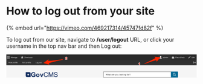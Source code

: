# How to log out from your site

{% embed url="https://vimeo.com/469217314/45747fd82f" %}

To log out from our site, navigate to **/user/logout** URL, or click your username in the top nav bar and then Log out:

![](../.gitbook/assets/6.png)

